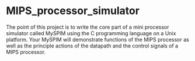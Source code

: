 # MIPS_processor_simulator
The point of this project is to write the core part of a mini processor simulator called MySPIM using the C programming language on a Unix platform. Your MySPIM will demonstrate functions of the MIPS processor as well as the principle actions of the datapath and the control signals of a MIPS processor.
